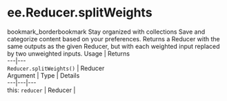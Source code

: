  
#  ee.Reducer.splitWeights
bookmark_borderbookmark Stay organized with collections  Save and categorize content based on your preferences.
Returns a Reducer with the same outputs as the given Reducer, but with each weighted input replaced by two unweighted inputs.
Usage | Returns  
---|---  
`Reducer.splitWeights()` | Reducer  
Argument | Type | Details  
---|---|---  
this: `reducer` | Reducer |   

